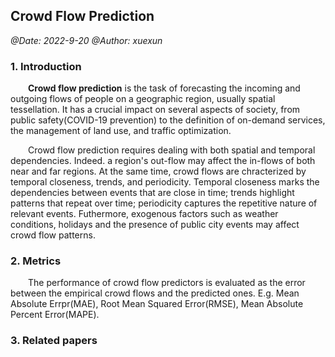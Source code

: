 ## Crowd Flow Prediction

*@Date: 2022-9-20*
*@Author: xuexun*



### 1. Introduction

&emsp;&emsp;**Crowd flow prediction** is the task of forecasting the incoming and outgoing flows of people on a geographic region, usually spatial tessellation. It has a crucial impact on several aspects of society, from public safety(COVID-19 prevention) to the definition of on-demand services, the management of land use, and traffic optimization.

&emsp;&emsp;Crowd flow prediction requires dealing with both spatial and temporal dependencies. Indeed. a region's out-flow may affect the in-flows of both near and far regions. At the same time, crowd flows are chracterized by temporal closeness, trends, and periodicity. Temporal closeness marks the dependencies between events that are close in time; trends highlight patterns that repeat over time; periodicity captures the repetitive nature of relevant events. Futhermore, exogenous factors such as weather conditions, holidays and the presence of public city events may affect crowd flow patterns.

### 2. Metrics

&emsp;&emsp;The performance of crowd flow predictors is evaluated as the error between the empirical crowd flows and the predicted ones. E.g. Mean Absolute Errpr(MAE), Root Mean Squared Error(RMSE), Mean Absolute Percent Error(MAPE).

### 3. Related papers